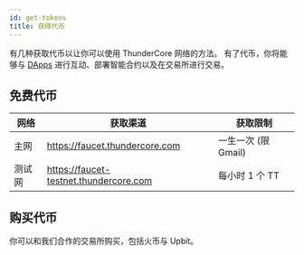```yaml
---
id: get-tokens
title: 获得代币
---
```

有几种获取代币以让你可以使用 ThunderCore 网络的方法。 有了代币，你将能够与 [DApps](https://www.thundercore.com/dapps) 进行互动、部署智能合约以及在交易所进行交易。 

## 免费代币

网络|获取渠道                       	   |获取限制
-------|-----------------------------------|----------
主网|https://faucet.thundercore.com|一生一次 (限 Gmail)
测试网|https://faucet-testnet.thundercore.com|每小时 1 个 TT

## 购买代币

你可以和我们合作的交易所购买，包括火币与 Upbit。